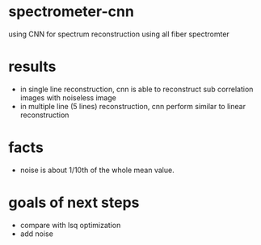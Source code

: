# spectrometer-cnn
using CNN for spectrum reconstruction using all fiber spectromter

# results
- in single line reconstruction, cnn is able to reconstruct sub correlation images with noiseless image
- in multiple line (5 lines) reconstruction, cnn perform similar to linear reconstruction

# facts
- noise is about 1/10th of the whole mean value.

# goals of next steps
- compare with lsq optimization
- add noise
